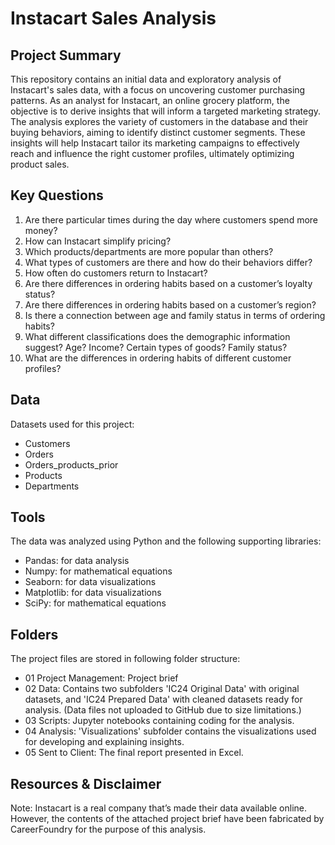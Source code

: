 # Instacart Sales Analysis 
## Project Summary
This repository contains an initial data and exploratory analysis of Instacart's sales data, with a focus on uncovering customer purchasing patterns. As an analyst for Instacart, an online grocery platform, the objective is to derive insights that will inform a targeted marketing strategy. The analysis explores the variety of customers in the database and their buying behaviors, aiming to identify distinct customer segments. These insights will help Instacart tailor its marketing campaigns to effectively reach and influence the right customer profiles, ultimately optimizing product sales.

## Key Questions
1. Are there particular times during the day where customers spend more money?
2. How can Instacart simplify pricing?
3. Which products/departments are more popular than others? 
4. What types of customers are there and how do their behaviors differ?
5. How often do customers return to Instacart?
6. Are there differences in ordering habits based on a customer’s loyalty status?
7. Are there differences in ordering habits based on a customer’s region?
8. Is there a connection between age and family status in terms of ordering habits?
9. What different classifications does the demographic information suggest? Age? Income? Certain types of goods? Family status?
10. What are the differences in ordering habits of different customer profiles?

## Data
Datasets used for this project:

- Customers
- Orders
- Orders_products_prior
- Products
- Departments

## Tools
The data was analyzed using Python and the following supporting libraries:

- Pandas: for data analysis
- Numpy: for mathematical equations
- Seaborn: for data visualizations
- Matplotlib: for data visualizations
- SciPy: for mathematical equations

## Folders
The project files are stored in following folder structure:
- 01 Project Management: Project brief
- 02 Data: Contains two subfolders 'IC24 Original Data' with original datasets, and 'IC24 Prepared Data' with cleaned datasets ready for analysis. (Data files not uploaded to GitHub due to size limitations.)
- 03 Scripts: Jupyter notebooks containing coding for the analysis.
- 04 Analysis: 'Visualizations' subfolder contains the visualizations used for developing and explaining insights.
- 05 Sent to Client: The final report presented in Excel.

## Resources & Disclaimer

Note: Instacart is a real company that’s made their data available online. However, the contents of the attached project brief have been fabricated by CareerFoundry for the purpose of this analysis.
